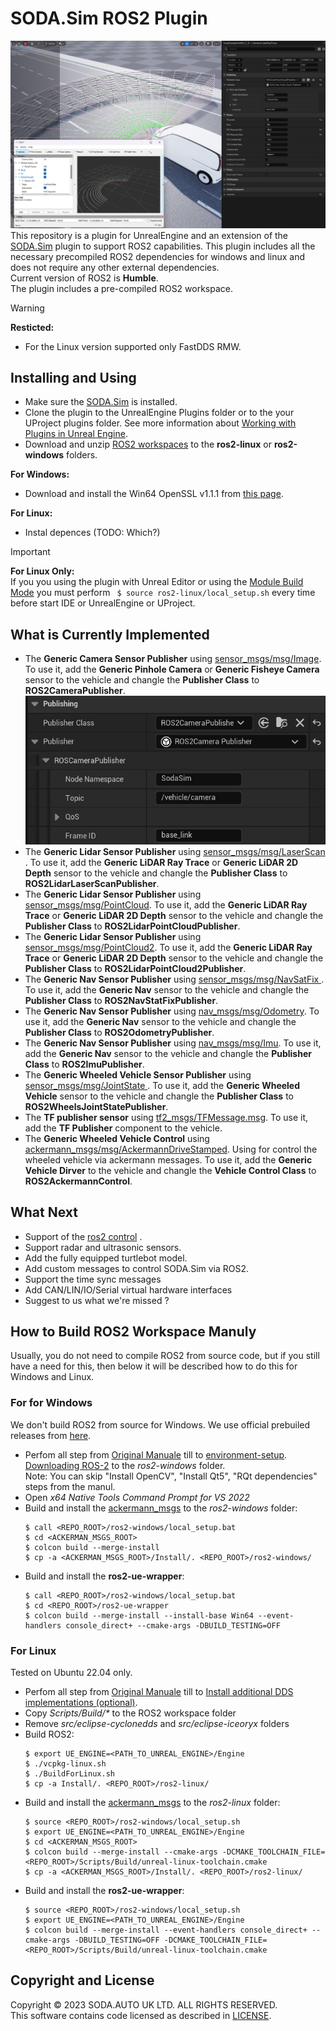 # SODA.Sim ROS2 Plugin 
![SodaSim](Docs/img/promo.png)
This repository is a plugin for UnrealEngine and an extension of the [SODA.Sim](https://github.com/soda-auto/SodaSim) plugin to support ROS2 capabilities.
This plugin includes all the necessary precompiled ROS2 dependencies for windows and linux and does not require any other external dependencies.  
Current version of ROS2 is **Humble**.    
The plugin includes a pre-compiled ROS2 workspace.

> [!WARNING]
> **Resticted:**
>   - For the Linux version supported only FastDDS RMW.



## Installing and Using
  - Make sure the [SODA.Sim](https://github.com/soda-auto/SodaSim) is installed.  
  - Clone the plugin to the UnrealEngine Plugins folder or to the your UProject plugins folder. See more information about [Working with Plugins in Unreal Engine](https://docs.unrealengine.com/5.0/en-US/working-with-plugins-in-unreal-engine/). 
  - Download and unzip [ROS2 workspaces](https://github.com/soda-auto/soda-sim-ros2-ws/releases) to the **ros2-linux** or **ros2-windows** folders. 
  
**For Windows:**  
  - Download and install the Win64 OpenSSL v1.1.1 from [this page](https://slproweb.com/products/Win32OpenSSL.html).
  
**For Linux:**  
  - Instal depences (TODO: Which?)
  
> [!IMPORTANT] 
> **For Linux Only:**  
> If you you using the plugin with Unreal Editor or using the [Module Build Mode](https://docs.unrealengine.com/5.3/en-US/unreal-build-tool-in-unreal-engine/) you must perform ``` $ source ros2-linux/local_setup.sh``` every time before start IDE or UnrealEngine or UProject.
  
## What is Currently Implemented
 - The **Generic Camera Sensor Publisher** using [sensor_msgs/msg/Image](https://docs.ros2.org/latest/api/sensor_msgs/msg/Image.html).
 To use it, add the **Generic Pinhole Camera** or **Generic Fisheye Camera** sensor to the vehicle and changle the **Publisher Class** to **ROS2CameraPublisher**.   
 ![](Docs/img/camera_image.jpg)
 - The **Generic Lidar Sensor Publisher** using [sensor_msgs/msg/LaserScan ](https://docs.ros2.org/latest/api/sensor_msgs/msg/LaserScan.html).
 To use it, add the **Generic LiDAR Ray Trace** or **Generic LiDAR 2D Depth** sensor to the vehicle and changle the **Publisher Class** to **ROS2LidarLaserScanPublisher**.
 - The **Generic Lidar Sensor Publisher** using [sensor_msgs/msg/PointCloud](https://docs.ros2.org/latest/api/sensor_msgs/msg/PointCloud.html). To use it, add the **Generic LiDAR Ray Trace** or **Generic LiDAR 2D Depth** sensor to the vehicle and changle the **Publisher Class** to **ROS2LidarPointCloudPublisher**.
 - The **Generic Lidar Sensor Publisher** using [sensor_msgs/msg/PointCloud2](https://docs.ros2.org/latest/api/sensor_msgs/msg/PointCloud2.html). To use it, add the **Generic LiDAR Ray Trace** or **Generic LiDAR 2D Depth** sensor to the vehicle and changle the **Publisher Class** to **ROS2LidarPointCloud2Publisher**.
 - The **Generic Nav Sensor Publisher** using [sensor_msgs/msg/NavSatFix ](https://docs.ros2.org/latest/api/sensor_msgs/msg/NavSatFix.html). To use it, add the **Generic Nav** sensor to the vehicle and changle the **Publisher Class** to **ROS2NavStatFixPublisher**.
 - The **Generic Nav Sensor Publisher** using [nav_msgs/msg/Odometry](https://docs.ros2.org/foxy/api/nav_msgs/msg/Odometry.html). To use it, add the **Generic Nav** sensor to the vehicle and changle the **Publisher Class** to **ROS2OdometryPublisher**.
 - The **Generic Nav Sensor Publisher** using [nav_msgs/msg/Imu](https://docs.ros2.org/latest/api/sensor_msgs/msg/Imu.html). To use it, add the **Generic Nav** sensor to the vehicle and changle the **Publisher Class** to **ROS2ImuPublisher**.
 - The **Generic Wheeled Vehicle Sensor Publisher** using [sensor_msgs/msg/JointState ](https://docs.ros2.org/latest/api/sensor_msgs/msg/JointState.html). To use it, add the **Generic Wheeled Vehicle** sensor to the vehicle and changle the **Publisher Class** to **ROS2WheelsJointStatePublisher**.
 - The **TF publisher sensor** using [tf2_msgs/TFMessage.msg](https://docs.ros.org/en/melodic/api/tf2_msgs/html/msg/TFMessage.html). To use it, add the **TF Publisher** component to the vehicle.
 - The **Generic Wheeled Vehicle Control**  using [ackermann_msgs/msg/AckermannDriveStamped](https://github.com/ros-drivers/ackermann_msgs/blob/ros2/msg/AckermannDriveStamped.msg). Using for control the wheeled vehicle via ackermann messages. To use it, add the **Generic Vehicle Dirver** to the vehicle and changle the **Vehicle Control Class** to **ROS2AckermannControl**.
 
## What Next
 - Support of the [ros2 control](https://control.ros.org/master/index.html) .
 - Support radar and ultrasonic sensors.
 - Add the fully equipped turtlebot model.
 - Add custom messages to control SODA.Sim via ROS2.
 - Support the time sync messages
 - Add CAN/LIN/IO/Serial virtual hardware interfaces
 - Suggest to us what we're missed ?
  
## How to Build ROS2 Workspace Manuly
Usually, you do not need to compile ROS2 from source code, but if you still have a need for this, then below it will be described how to do this for Windows and Linux.

### For for Windows
We don't build ROS2 from source for Windows. We use official prebuiled releases from [here](https://github.com/ros2/ros2/releases). 
  - Perfom all step from [Original Manuale](https://docs.ros.org/en/humble/Installation/Windows-Install-Binary.html#) till to [environment-setup](https://docs.ros.org/en/humble/Installation/Windows-Install-Binary.html#environment-setup).  
    [Downloading ROS-2](https://docs.ros.org/en/humble/Installation/Windows-Install-Binary.html#downloading-ros-2) to the *ros2-windows* folder.  
    Note: You can skip "Install OpenCV", "Install Qt5", "RQt dependencies" steps from the manul.
  - Open *x64 Native Tools Command Prompt for VS 2022*
  - Build and install the [ackermann_msgs](https://github.com/ros-drivers/ackermann_msgs/tree/ros2) to the *ros2-windows* folder:
    ```
    $ call <REPO_ROOT>/ros2-windows/local_setup.bat
    $ cd <ACKERMAN_MSGS_ROOT>
    $ colcon build --merge-install
    $ cp -a <ACKERMAN_MSGS_ROOT>/Install/. <REPO_ROOT>/ros2-windows/
    ```
  - Build and install the **ros2-ue-wrapper**:
    ``` 
    $ call <REPO_ROOT>/ros2-windows/local_setup.bat
    $ cd <REPO_ROOT>/ros2-ue-wrapper
    $ colcon build --merge-install --install-base Win64 --event-handlers console_direct+ --cmake-args -DBUILD_TESTING=OFF 
    ```

### For Linux 
Tested on Ubuntu 22.04 only.  
  - Perfom all step from [Original Manuale](https://docs.ros.org/en/humble/Installation/Alternatives/Ubuntu-Development-Setup.html) till to [Install additional DDS implementations (optional)](https://docs.ros.org/en/humble/Installation/Alternatives/Ubuntu-Development-Setup.html#id8).
  - Copy *Scripts/Build/\** to the ROS2 workspace folder
  - Remove *src/eclipse-cyclonedds* and *src/eclipse-iceoryx* folders
  - Build ROS2:
    ```
	$ export UE_ENGINE=<PATH_TO_UNREAL_ENGINE>/Engine
	$ ./vcpkg-linux.sh
	$ ./BuildForLinux.sh
	$ cp -a Install/. <REPO_ROOT>/ros2-linux/
	```
  - Build and install the [ackermann_msgs](https://github.com/ros-drivers/ackermann_msgs/tree/ros2) to the *ros2-linux* folder:
    ```
    $ source <REPO_ROOT>/ros2-windows/local_setup.sh
	$ export UE_ENGINE=<PATH_TO_UNREAL_ENGINE>/Engine
    $ cd <ACKERMAN_MSGS_ROOT>
    $ colcon build --merge-install --cmake-args -DCMAKE_TOOLCHAIN_FILE=<REPO_ROOT>/Scripts/Build/unreal-linux-toolchain.cmake
    $ cp -a <ACKERMAN_MSGS_ROOT>/Install/. <REPO_ROOT>/ros2-linux/
    ```
  - Build and install the **ros2-ue-wrapper**:
    ``` 
    $ source <REPO_ROOT>/ros2-windows/local_setup.sh
	$ export UE_ENGINE=<PATH_TO_UNREAL_ENGINE>/Engine
	$ colcon build --merge-install --event-handlers console_direct+ --cmake-args -DBUILD_TESTING=OFF -DCMAKE_TOOLCHAIN_FILE=<REPO_ROOT>/Scripts/Build/unreal-linux-toolchain.cmake 
	```

## Copyright and License
Copyright © 2023 SODA.AUTO UK LTD. ALL RIGHTS RESERVED.  
This software contains code licensed as described in [LICENSE](https://github.com/soda-auto/SodaSim/blob/master/LICENSE.md).  